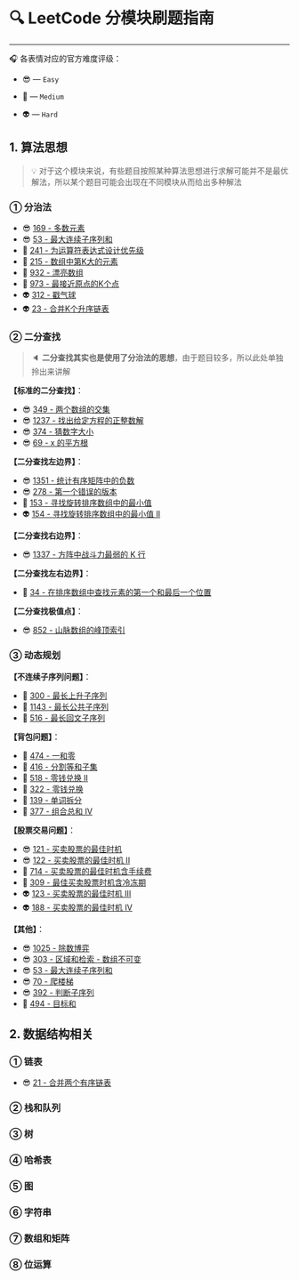 # 🔍 LeetCode 分模块刷题指南

---

🎧 各表情对应的官方难度评级：

- 😎 — `Easy`

- 👻 — `Medium`

- 👽 — `Hard`

## 1. 算法思想

> 💡 对于这个模块来说，有些题目按照某种算法思想进行求解可能并不是最优解法，所以某个题目可能会出现在不同模块从而给出多种解法

### ① 分治法

- 😎 [169 - 多数元素](计算机基础/算法/LeetCode/分治法/169-多数元素.md)
- 😎 [53 - 最大连续子序列和](计算机基础/算法/LeetCode/分治法/53-最大连续子序列和.md)
- 👻 [241 - 为运算符表达式设计优先级](计算机基础/算法/LeetCode/分治法/241-为运算符表达式设计优先级.md)
- 👻 [215 - 数组中第K大的元素](计算机基础/算法/LeetCode/分治法/215-数组中第K大的元素.md)
- 👻 [932 - 漂亮数组](计算机基础/算法/LeetCode/分治法/932-漂亮数组.md)
- 👻 [973 - 最接近原点的K个点](计算机基础/算法/LeetCode/分治法/973-最接近原点的K个点.md)
- 👽 [312 - 戳气球](计算机基础/算法/LeetCode/分治法/312-戳气球.md)
- 👽 [23 - 合并K个升序链表](计算机基础/算法/LeetCode/分治法/23-合并K个升序链表.md)

### ② 二分查找

> 🔈 **二分查找其实也是使用了分治法的思想**，由于题目较多，所以此处单独拎出来讲解

**【标准的二分查找】**：

- 😎 [349 - 两个数组的交集](计算机基础/算法/LeetCode/二分查找/349-两个数组的交集.md)
- 😎 [1237 - 找出给定方程的正整数解](计算机基础/算法/LeetCode/二分查找/1237-找出给定方程的正整数解.md)
- 😎 [374 - 猜数字大小](计算机基础/算法/LeetCode/二分查找/374-猜数字大小.md)
- 😎 [69 - x 的平方根](计算机基础/算法/LeetCode/二分查找/69-x的平方根.md)

**【二分查找左边界】**：

- 😎 [1351 - 统计有序矩阵中的负数](计算机基础/算法/LeetCode/二分查找/1351-统计有序矩阵中的负数.md)
- 😎 [278 - 第一个错误的版本](计算机基础/算法/LeetCode/二分查找/278-第一个错误的版本.md)
- 👻 [153 - 寻找旋转排序数组中的最小值](计算机基础/算法/LeetCode/二分查找/153-寻找旋转排序数组中的最小值.md)
- 👽 [154 - 寻找旋转排序数组中的最小值 II](计算机基础/算法/LeetCode/二分查找/154-寻找旋转排序数组中的最小值II.md)

**【二分查找右边界】**：

- 😎 [1337 - 方阵中战斗力最弱的 K 行](计算机基础/算法/LeetCode/二分查找/1337-方阵中战斗力最弱的K行.md)

**【二分查找左右边界】**：

- 👻 [34 - 在排序数组中查找元素的第一个和最后一个位置](计算机基础/算法/LeetCode/二分查找/34-在排序数组中查找元素的第一个和最后一个位置.md)

**【二分查找极值点】**：

- 😎 [852 - 山脉数组的峰顶索引](计算机基础/算法/LeetCode/二分查找/852-山脉数组的峰顶索引.md)

### ③ 动态规划

**【不连续子序列问题】**：

- 👻 [300 - 最长上升子序列](计算机基础/算法/LeetCode/动态规划/300-最长上升子序列.md)
- 👻 [1143 - 最长公共子序列](计算机基础/算法/LeetCode/动态规划/1143-最长公共子序列.md)
- 👻 [516 - 最长回文子序列](计算机基础/算法/LeetCode/动态规划/516-最长回文子序列.md)

**【背包问题】**：

- 👻 [474 - 一和零](计算机基础/算法/LeetCode/动态规划/474-一和零.md)
- 👻 [416 - 分割等和子集](计算机基础/算法/LeetCode/动态规划/416-分割等和子集.md)
- 👻 [518 - 零钱兑换 II](计算机基础/算法/LeetCode/动态规划/518-零钱兑换II.md)
- 👻 [322 - 零钱兑换](计算机基础/算法/LeetCode/动态规划/322-零钱兑换.md)
- 👻 [139 - 单词拆分](计算机基础/算法/LeetCode/动态规划/139-单词拆分.md)
- 👻 [377 - 组合总和 Ⅳ](计算机基础/算法/LeetCode/动态规划/377-组合总和Ⅳ.md)

**【股票交易问题】**：

- 😎 [121 - 买卖股票的最佳时机](计算机基础/算法/LeetCode/动态规划/121-买卖股票的最佳时机.md)
- 😎 [122 - 买卖股票的最佳时机 II](计算机基础/算法/LeetCode/动态规划/122-买卖股票的最佳时机II.md)
- 👻 [714 - 买卖股票的最佳时机含手续费](计算机基础/算法/LeetCode/动态规划/714-买卖股票的最佳时机含手续费.md)
- 👻 [309 - 最佳买卖股票时机含冷冻期](计算机基础/算法/LeetCode/动态规划/309-最佳买卖股票时机含冷冻期.md)
- 👽 [123 - 买卖股票的最佳时机 III](计算机基础/算法/LeetCode/动态规划/123-买卖股票的最佳时机III.md)
- 👽 [188 - 买卖股票的最佳时机 IV](计算机基础/算法/LeetCode/动态规划/188-买卖股票的最佳时机IV.md)

**【其他】**：

- 😎 [1025 - 除数博弈](计算机基础/算法/LeetCode/动态规划/1025-除数博弈.md)
- 😎 [303 - 区域和检索 - 数组不可变](计算机基础/算法/LeetCode/动态规划/303-区域和检索-数组不可变.md)
- 😎 [53 - 最大连续子序列和](计算机基础/算法/LeetCode/动态规划/53-最大连续子序列和.md)
- 😎 [70 - 爬楼梯](计算机基础/算法/LeetCode/动态规划/70-爬楼梯.md)
- 😎 [392 - 判断子序列](计算机基础/算法/LeetCode/动态规划/392-判断子序列.md)
- 👻 [494 - 目标和](计算机基础/算法/LeetCode/动态规划/494-目标和.md)

## 2. 数据结构相关

### ① 链表

- 😎 [21 - 合并两个有序链表](计算机基础/算法/LeetCode/链表/21-合并两个有序链表.md)

### ② 栈和队列

### ③ 树

### ④ 哈希表

### ⑤ 图

### ⑥ 字符串

### ⑦ 数组和矩阵

### ⑧ 位运算

